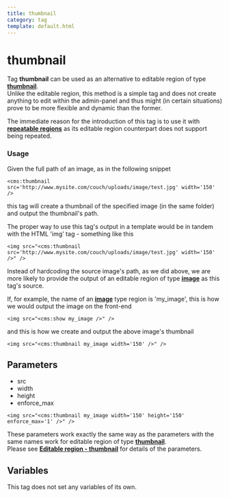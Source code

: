 ```yaml
---
title: thumbnail
category: tag
template: default.html
---
```


# thumbnail

Tag **thumbnail** can be used as an alternative to editable region of type [**thumbnail**](../editable/thumbnail.html).<br/>
Unlike the editable region, this method is a simple tag and does not create anything to edit within the admin-panel and thus might (in certain situations) prove to be more flexible and dynamic than the former.

The immediate reason for the introduction of this tag is to use it with [**repeatable regions**](../../concepts/repeatable-regions.html) as its editable region counterpart does not support being repeated.

### Usage

Given the full path of an image, as in the following snippet

```
<cms:thumbnail src='http://www.mysite.com/couch/uploads/image/test.jpg' width='150' />
```

this tag will create a thumbnail of the specified image (in the same folder) and output the thumbnail's path.

The proper way to use this tag's output in a template would be in tandem with the HTML 'img' tag - something like this

```
<img src="<cms:thumbnail src='http://www.mysite.com/couch/uploads/image/test.jpg' width='150' />" />
```

Instead of hardcoding the source image's path, as we did above, we are more likely to provide the output of an editable region of type [**image**](../editable/image.html) as this tag's source.

If, for example, the name of an [**image**](../editable/image.html) type region is 'my\_image', this is how we would output the image on the front-end

```
<img src="<cms:show my_image />" />
```

and this is how we create and output the above image's thumbnail

```
<img src="<cms:thumbnail my_image width='150' />" />
```

## Parameters

*   src
*   width
*   height
*   enforce\_max

```
<img src="<cms:thumbnail my_image width='150' height='150' enforce_max='1' />" />
```

These parameters work exactly the same way as the parameters with the same names work for editable region of type [**thumbnail**](../editable/thumbnail.html).<br/>
Please see [**Editable region - thumbnail**](../editable/thumbnail.html#parameters) for details of the parameters.

## Variables

This tag does not set any variables of its own.
